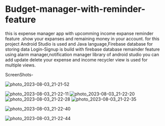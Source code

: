 # Budget-manager-with-reminder-feature
this is expense manager app with upcomming income expanse reminder feature .show your expanses and remaining  money  in your account. for this project Android Studio is used and Java language,Firebase database for storing data 
Login-Signup is build with firebase database
remainder feature using alarm manager,notification manager library of android studio
you can add update delete your expense and income 
recycler view is used for multiple views.

ScreenShots-


![photo_2023-08-03_21-21-52](https://github.com/MohitChourasiya/Budget-manager-with-reminder-feature/assets/141273284/be6a1c8d-fd7a-4e76-aeae-f8c98d3a36c4)

![photo_2023-08-03_21-22-11](https://github.com/MohitChourasiya/Budget-manager-with-reminder-feature/assets/141273284/8e467004-22f7-48ad-b8eb-061b20259901)
![photo_2023-08-03_21-22-20](https://github.com/MohitChourasiya/Budget-manager-with-reminder-feature/assets/141273284/f65f77af-72a8-41b2-b583-0f9db603d122)
![photo_2023-08-03_21-22-28](https://github.com/MohitChourasiya/Budget-manager-with-reminder-feature/assets/141273284/ae825bec-aa15-4325-8460-fb8e64c73561)
![photo_2023-08-03_21-22-35](https://github.com/MohitChourasiya/Budget-manager-with-reminder-feature/assets/141273284/68624b51-40f2-49cf-82dc-3522e41d5ac5)

![photo_2023-08-03_21-22-40](https://github.com/MohitChourasiya/Budget-manager-with-reminder-feature/assets/141273284/9551cb34-c0de-431f-99a0-761bcd83a269)


![photo_2023-08-03_21-22-44](https://github.com/MohitChourasiya/Budget-manager-with-reminder-feature/assets/141273284/c02b0c06-44cb-488d-8073-ec358d3494fc)
